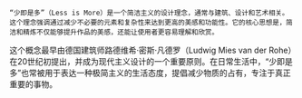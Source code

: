 	“少即是多”（Less is More）是一个简洁主义的设计理念，通常与建筑、设计和艺术相关。这个理念强调通过减少不必要的元素和复杂性来达到更高的美感和功能性。它的核心思想是，简洁和精炼不仅能够提升作品的美感，还能让使用者更容易理解和欣赏。

这个概念最早由德国建筑师路德维希·密斯·凡德罗（Ludwig Mies van der Rohe）在20世纪初提出，并成为现代主义设计的一个重要原则。在日常生活中，“少即是多”也常被用于表达一种极简主义的生活态度，提倡减少物质的占有，专注于真正重要的事物。